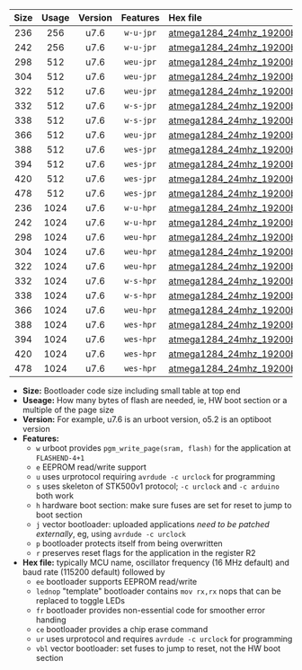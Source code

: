 |Size|Usage|Version|Features|Hex file|
|:-:|:-:|:-:|:-:|:--|
|236|256|u7.6|`w-u-jpr`|[atmega1284_24mhz_19200bps_ur_vbl.hex](https://raw.githubusercontent.com/stefanrueger/urboot/main/atmega1284_24mhz_19200bps_ur_vbl.hex)|
|242|256|u7.6|`w-u-jpr`|[atmega1284_24mhz_19200bps_lednop_ur_vbl.hex](https://raw.githubusercontent.com/stefanrueger/urboot/main/atmega1284_24mhz_19200bps_lednop_ur_vbl.hex)|
|298|512|u7.6|`weu-jpr`|[atmega1284_24mhz_19200bps_ee_ur_vbl.hex](https://raw.githubusercontent.com/stefanrueger/urboot/main/atmega1284_24mhz_19200bps_ee_ur_vbl.hex)|
|304|512|u7.6|`weu-jpr`|[atmega1284_24mhz_19200bps_ee_lednop_ur_vbl.hex](https://raw.githubusercontent.com/stefanrueger/urboot/main/atmega1284_24mhz_19200bps_ee_lednop_ur_vbl.hex)|
|322|512|u7.6|`weu-jpr`|[atmega1284_24mhz_19200bps_ee_lednop_fr_ur_vbl.hex](https://raw.githubusercontent.com/stefanrueger/urboot/main/atmega1284_24mhz_19200bps_ee_lednop_fr_ur_vbl.hex)|
|332|512|u7.6|`w-s-jpr`|[atmega1284_24mhz_19200bps_vbl.hex](https://raw.githubusercontent.com/stefanrueger/urboot/main/atmega1284_24mhz_19200bps_vbl.hex)|
|338|512|u7.6|`w-s-jpr`|[atmega1284_24mhz_19200bps_lednop_vbl.hex](https://raw.githubusercontent.com/stefanrueger/urboot/main/atmega1284_24mhz_19200bps_lednop_vbl.hex)|
|366|512|u7.6|`weu-jpr`|[atmega1284_24mhz_19200bps_ee_lednop_fr_ce_ur_vbl.hex](https://raw.githubusercontent.com/stefanrueger/urboot/main/atmega1284_24mhz_19200bps_ee_lednop_fr_ce_ur_vbl.hex)|
|388|512|u7.6|`wes-jpr`|[atmega1284_24mhz_19200bps_ee_vbl.hex](https://raw.githubusercontent.com/stefanrueger/urboot/main/atmega1284_24mhz_19200bps_ee_vbl.hex)|
|394|512|u7.6|`wes-jpr`|[atmega1284_24mhz_19200bps_ee_lednop_vbl.hex](https://raw.githubusercontent.com/stefanrueger/urboot/main/atmega1284_24mhz_19200bps_ee_lednop_vbl.hex)|
|420|512|u7.6|`wes-jpr`|[atmega1284_24mhz_19200bps_ee_lednop_fr_vbl.hex](https://raw.githubusercontent.com/stefanrueger/urboot/main/atmega1284_24mhz_19200bps_ee_lednop_fr_vbl.hex)|
|478|512|u7.6|`wes-jpr`|[atmega1284_24mhz_19200bps_ee_lednop_fr_ce_vbl.hex](https://raw.githubusercontent.com/stefanrueger/urboot/main/atmega1284_24mhz_19200bps_ee_lednop_fr_ce_vbl.hex)|
|236|1024|u7.6|`w-u-hpr`|[atmega1284_24mhz_19200bps_ur.hex](https://raw.githubusercontent.com/stefanrueger/urboot/main/atmega1284_24mhz_19200bps_ur.hex)|
|242|1024|u7.6|`w-u-hpr`|[atmega1284_24mhz_19200bps_lednop_ur.hex](https://raw.githubusercontent.com/stefanrueger/urboot/main/atmega1284_24mhz_19200bps_lednop_ur.hex)|
|298|1024|u7.6|`weu-hpr`|[atmega1284_24mhz_19200bps_ee_ur.hex](https://raw.githubusercontent.com/stefanrueger/urboot/main/atmega1284_24mhz_19200bps_ee_ur.hex)|
|304|1024|u7.6|`weu-hpr`|[atmega1284_24mhz_19200bps_ee_lednop_ur.hex](https://raw.githubusercontent.com/stefanrueger/urboot/main/atmega1284_24mhz_19200bps_ee_lednop_ur.hex)|
|322|1024|u7.6|`weu-hpr`|[atmega1284_24mhz_19200bps_ee_lednop_fr_ur.hex](https://raw.githubusercontent.com/stefanrueger/urboot/main/atmega1284_24mhz_19200bps_ee_lednop_fr_ur.hex)|
|332|1024|u7.6|`w-s-hpr`|[atmega1284_24mhz_19200bps.hex](https://raw.githubusercontent.com/stefanrueger/urboot/main/atmega1284_24mhz_19200bps.hex)|
|338|1024|u7.6|`w-s-hpr`|[atmega1284_24mhz_19200bps_lednop.hex](https://raw.githubusercontent.com/stefanrueger/urboot/main/atmega1284_24mhz_19200bps_lednop.hex)|
|366|1024|u7.6|`weu-hpr`|[atmega1284_24mhz_19200bps_ee_lednop_fr_ce_ur.hex](https://raw.githubusercontent.com/stefanrueger/urboot/main/atmega1284_24mhz_19200bps_ee_lednop_fr_ce_ur.hex)|
|388|1024|u7.6|`wes-hpr`|[atmega1284_24mhz_19200bps_ee.hex](https://raw.githubusercontent.com/stefanrueger/urboot/main/atmega1284_24mhz_19200bps_ee.hex)|
|394|1024|u7.6|`wes-hpr`|[atmega1284_24mhz_19200bps_ee_lednop.hex](https://raw.githubusercontent.com/stefanrueger/urboot/main/atmega1284_24mhz_19200bps_ee_lednop.hex)|
|420|1024|u7.6|`wes-hpr`|[atmega1284_24mhz_19200bps_ee_lednop_fr.hex](https://raw.githubusercontent.com/stefanrueger/urboot/main/atmega1284_24mhz_19200bps_ee_lednop_fr.hex)|
|478|1024|u7.6|`wes-hpr`|[atmega1284_24mhz_19200bps_ee_lednop_fr_ce.hex](https://raw.githubusercontent.com/stefanrueger/urboot/main/atmega1284_24mhz_19200bps_ee_lednop_fr_ce.hex)|

- **Size:** Bootloader code size including small table at top end
- **Useage:** How many bytes of flash are needed, ie, HW boot section or a multiple of the page size
- **Version:** For example, u7.6 is an urboot version, o5.2 is an optiboot version
- **Features:**
  + `w` urboot provides `pgm_write_page(sram, flash)` for the application at `FLASHEND-4+1`
  + `e` EEPROM read/write support
  + `u` uses urprotocol requiring `avrdude -c urclock` for programming
  + `s` uses skeleton of STK500v1 protocol; `-c urclock` and `-c arduino` both work
  + `h` hardware boot section: make sure fuses are set for reset to jump to boot section
  + `j` vector bootloader: uploaded applications *need to be patched externally*, eg, using `avrdude -c urclock`
  + `p` bootloader protects itself from being overwritten
  + `r` preserves reset flags for the application in the register R2
- **Hex file:** typically MCU name, oscillator frequency (16 MHz default) and baud rate (115200 default) followed by
  + `ee` bootloader supports EEPROM read/write
  + `lednop` "template" bootloader contains `mov rx,rx` nops that can be replaced to toggle LEDs
  + `fr` bootloader provides non-essential code for smoother error handing
  + `ce` bootloader provides a chip erase command
  + `ur` uses urprotocol and requires `avrdude -c urclock` for programming
  + `vbl` vector bootloader: set fuses to jump to reset, not the HW boot section
